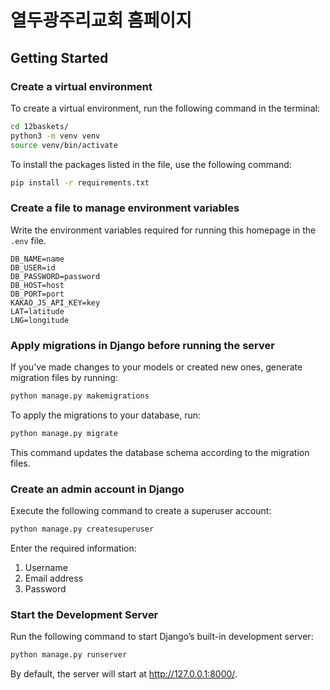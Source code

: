 # 열두광주리교회 홈페이지

## Getting Started

### Create a virtual environment 
To create a virtual environment, run the following command in the terminal:
```bash
cd 12baskets/
python3 -m venv venv
source venv/bin/activate
```
To install the packages listed in the file, use the following command:
```bash
pip install -r requirements.txt
```

### Create a file to manage environment variables
Write the environment variables required for running this homepage in the ```.env``` file.
```
DB_NAME=name
DB_USER=id
DB_PASSWORD=password
DB_HOST=host
DB_PORT=port
KAKAO_JS_API_KEY=key
LAT=latitude
LNG=longitude
```

### Apply migrations in Django before running the server
If you’ve made changes to your models or created new ones, generate migration files by running:
```bash
python manage.py makemigrations
```
To apply the migrations to your database, run:
```bash
python manage.py migrate
```
This command updates the database schema according to the migration files.

### Create an admin account in Django
Execute the following command to create a superuser account:
```bash
python manage.py createsuperuser
```
Enter the required information:
1. Username
2. Email address
3. Password

### Start the Development Server
Run the following command to start Django’s built-in development server:
```bash
python manage.py runserver
```
By default, the server will start at http://127.0.0.1:8000/.
